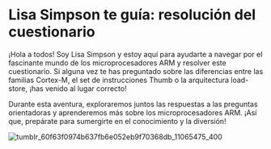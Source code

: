 # Lisa Simpson te guía: resolución del cuestionario

¡Hola a todos! Soy Lisa Simpson y estoy aquí para ayudarte a navegar por el fascinante mundo de los microprocesadores ARM y resolver este cuestionario. Si alguna vez te has preguntado sobre las diferencias entre las familias Cortex-M, el set de instrucciones Thumb o la arquitectura load-store, ¡has venido al lugar correcto!

Durante esta aventura, exploraremos juntos las respuestas a las preguntas orientadoras y aprenderemos más sobre los microprocesadores ARM. ¡Así que, prepárate para sumergirte en el conocimiento y la diversión!

![tumblr_60f63f0974b637fb6e052eb9f70368db_11065475_400](https://github.com/Kzamudioq/AdM_workspace/assets/138271936/97887365-aad3-4e5c-adb4-91338cc35ee2)

